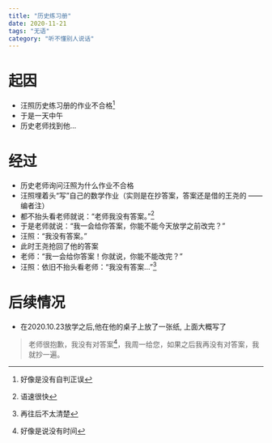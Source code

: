 ```yaml
---
title: "历史练习册"
date: 2020-11-21
tags: "无语"
category: "听不懂别人说话"
---
```

# 起因
* 汪照历史练习册的作业不合格[^1]
* 于是一天中午
* 历史老师找到他...

# 经过
* 历史老师询问汪照为什么作业不合格
* 汪照埋着头“写”自己的数学作业（实则是在抄答案，答案还是借的王尧的 ——编者注）
* 都不抬头看老师就说：“老师我没有答案。”[^2]
* 于是老师就说：“我一会给你答案，你能不能今天放学之前改完？”
* 汪照：“我没有答案。”
* 此时王尧抢回了他的答案
* 老师：“我一会给你答案！你就说，你能不能改完？”
* 汪照：依旧不抬头看老师：“我没有答案...”[^3]

# 后续情况
* 在2020.10.23放学之后,他在他的桌子上放了一张纸, 上面大概写了
> 老师很抱歉，我没有对答案[^4]，我周一给您，如果之后我再没有对答案，我就抄一遍。   


[^1]:好像是没有自判正误
[^2]:语速很快
[^3]:再往后不太清楚
[^4]:好像是说没有时间
